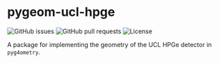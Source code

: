 # pygeom-ucl-hpge
![GitHub issues](https://img.shields.io/github/issues//tdixon97/pygeom-ucl-hpge?logo=github)
![GitHub pull requests](https://img.shields.io/github/issues-pr/tdixon97/pygeom-ucl-hpge?logo=github)
![License](https://img.shields.io/github/license/tdixon97/pygeom-ucl-hpge)

A package for implementing the geometry of the UCL HPGe detector in `pyg4ometry`.
